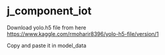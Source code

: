 # j_component_iot
Download yolo.h5 file from here https://www.kaggle.com/rmoharir8396/yolo-h5-file/version/1

Copy and paste it in model_data
